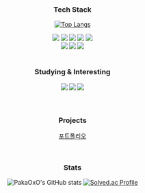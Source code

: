 <h3 align="center">Tech Stack</h3>

<div align="center">
  
  [![Top Langs](https://github-readme-stats.vercel.app/api/top-langs/?username=PakaOxO&layout=donut)](https://github.com/anuraghazra/github-readme-stats)
  
</div>

<div id="tech" style="font-size: 12px" align="center">
  <img src="https://img.shields.io/badge/html5-E34F26?style=for-the-badge&logo=html5&logoColor=white">
  <img src="https://img.shields.io/badge/css-1572B6?style=for-the-badge&logo=css3&logoColor=white">
  <img src="https://img.shields.io/badge/Javascript-F7DF1E?style=for-the-badge&logo=javascript&logoColor=black">
  <img src="https://img.shields.io/badge/Typescript-3178C6?style=for-the-badge&logo=typescript&logoColor=white">
  <img src="https://img.shields.io/badge/React-46CAF1?style=for-the-badge&logo=React&logoColor=white">
</div>

<div id="tech" style="font-size: 12px" align="center">
  <img src="https://img.shields.io/badge/Node-5FA04E?style=for-the-badge&logo=nodedotjs&logoColor=white" />
  <img src="https://img.shields.io/badge/AWS-232F3E?style=for-the-badge&logo=amazonwebservices&logoColor=eeeeee">
  <img src="https://img.shields.io/badge/Jenkins-D24939?style=for-the-badge&logo=jenkins&logoColor=eeeeee">
</div>

<br>

<h3 align="center">Studying & Interesting</h3>
<div id="studying" style="font-size: 12px" align="center">
  <img src="https://img.shields.io/badge/Next-000000.svg?style=for-the-badge&logo=nextdotjs&logoColor=white" />
  <img src="https://img.shields.io/badge/Three.js-000000?style=for-the-badge&logo=threedotjs&logoColor=white" />
  <img src="https://img.shields.io/badge/Unity-0000000?style=for-the-badge&logo=unity&logoColor=white">
</div>

<br />
<br />

<h3 align="center">Projects</h3>

<div align="center">
  
  [포트폴리오](https://github.com/PakaOxO/PakaOxO)
  
</div>

<br>

<h3 align="center">Stats</h3>

<div align="center">

  ![PakaOxO's GitHub stats](https://github-readme-stats.vercel.app/api?username=PakaOxO&show_icons=true&theme=radical)
  [![Solved.ac Profile](http://mazassumnida.wtf/api/v2/generate_badge?boj=koka)](https://solved.ac/koka/)
  
</div>
